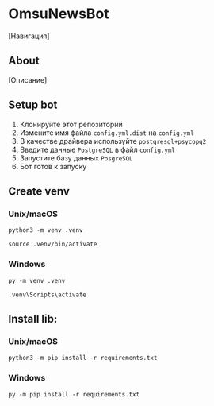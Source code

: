 # OmsuNewsBot

[Навигация]

## About

[Описание]

## Setup bot

1. Клонируйте этот репозиторий
2. Измените имя файла `config.yml.dist` на `config.yml`
3. В качестве драйвера используйте `postgresql+psycopg2`
4. Введите данные `PostgreSQL` в файл `config.yml`
5. Запустите базу данных  `PosgreSQL`
6. Бот готов к запуску 

## Create venv

### Unix/macOS

```shell
python3 -m venv .venv
```
```shell
source .venv/bin/activate
```

### Windows

```shell
py -m venv .venv
```
```shell
.venv\Scripts\activate
```

## Install lib:

### Unix/macOS

```shell
python3 -m pip install -r requirements.txt
```

### Windows

```shell
py -m pip install -r requirements.txt
```